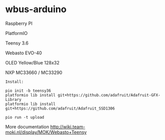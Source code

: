# wbus-arduino

Raspberry PI

PlatformIO

Teensy 3.6

Webasto EVO-40

OLED Yellow/Blue 128x32

NXP MC33660 / MC33290


```
Install:

pio init -b teensy36
platformio lib install git+https://github.com/adafruit/Adafruit-GFX-Library
platformio lib install git+https://github.com/adafruit/Adafruit_SSD1306

pio run -t upload

```

More documentation
http://wiki.team-moki.nl/display/MOK/Webasto+Teensy


